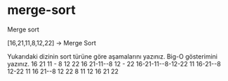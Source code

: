 # merge-sort
Merge sort 

[16,21,11,8,12,22] -> Merge Sort

Yukarıdaki dizinin sort türüne göre aşamalarını yazınız.
Big-O gösterimini yazınız.
16 21 11 - 8 12 22
16 21-11--8 12 - 22
16-21-11--8-12-22
11 16-21--8 12-22
11 16 21--8 12 22
8 11 12 16 21 22
